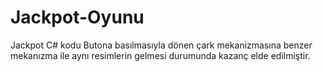 # Jackpot-Oyunu
Jackpot C# kodu
Butona basılmasıyla dönen çark mekanizmasına benzer mekanızma ile aynı resimlerin gelmesi durumunda kazanç elde edilmiştir.
